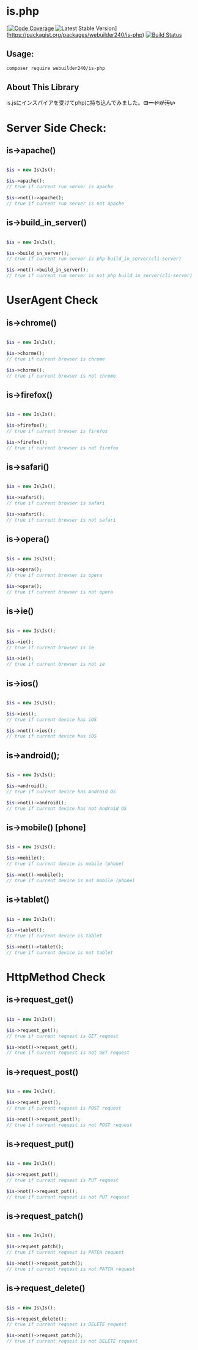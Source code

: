 # is.php

[[![Code Coverage](https://scrutinizer-ci.com/g/webuilder240/is.php/badges/coverage.png?b=master)](https://scrutinizer-ci.com/g/webuilder240/is.php/?branch=master) ![Latest Stable Version](https://poser.pugx.org/webuilder240/is-php/version)](https://packagist.org/packages/webuilder240/is-php) [![Build Status](https://travis-ci.org/webuilder240/is.php.svg?branch=master)](https://travis-ci.org/webuilder240/is.php)

## Usage:

``` bash
composer require webuilder240/is-php
```

## About This Library

is.jsにインスパイアを受けてphpに持ち込んでみました。~~コードが汚い~~

# Server Side Check:

## is->apache()

``` php

$is = new Is\Is();

$is->apache(); 
// true if current run server is apache

$is->not()->apache();
// true if current run server is not apache

```

## is->build_in_server()

``` php

$is = new Is\Is();

$is->build_in_server(); 
// true if current run server is php build_in_server(cli-server)

$is->not()->build_in_server();
// true if current run server is not php build_in_server(cli-server)

```

# UserAgent Check

## is->chrome()

``` php

$is = new Is\Is();

$is->chorme();
// true if current browser is chrome 

$is->chorme();
// true if current browser is not chrome 

```

## is->firefox()

``` php

$is = new Is\Is();

$is->firefox();
// true if current browser is firefox 

$is->firefox();
// true if current browser is not firefox 

```

## is->safari()

``` php

$is = new Is\Is();

$is->safari();
// true if current browser is safari

$is->safari();
// true if current browser is not safari

```

## is->opera()

``` php

$is = new Is\Is();

$is->opera();
// true if current browser is opera

$is->opera();
// true if current browser is not opera

```

## is->ie()

``` php

$is = new Is\Is();

$is->ie();
// true if current browser is ie

$is->ie();
// true if current browser is not ie

```


## is->ios()

``` php

$is = new Is\Is();

$is->ios(); 
// true if current device has iOS

$is->not()->ios(); 
// true if current device has iOS

```

## is->android();

``` php

$is = new Is\Is();

$is->android(); 
// true if current device has Android OS

$is->not()->android(); 
// true if current device has not Android OS
```

## is->mobile() [phone]

``` php

$is = new Is\Is();

$is->mobile(); 
// true if current device is mobile (phone)

$is->not()->mobile(); 
// true if current device is not mobile (phone)

```

## is->tablet()

``` php

$is = new Is\Is();

$is->tablet(); 
// true if current device is tablet

$is->not()->tablet(); 
// true if current device is not tablet

```

# HttpMethod Check

## is->request_get()

``` php

$is = new Is\Is();

$is->request_get(); 
// true if current request is GET request

$is->not()->request_get(); 
// true if current request is not GET request

```

## is->request_post()

``` php

$is = new Is\Is();

$is->request_post(); 
// true if current request is POST request

$is->not()->request_post(); 
// true if current request is not POST request

```

## is->request_put()

``` php

$is = new Is\Is();

$is->request_put(); 
// true if current request is PUT request

$is->not()->request_put(); 
// true if current request is not PUT request

```

## is->request_patch()

``` php

$is = new Is\Is();

$is->request_patch(); 
// true if current request is PATCH request

$is->not()->request_patch(); 
// true if current request is not PATCH request

```

## is->request_delete()

``` php

$is = new Is\Is();

$is->request_delete(); 
// true if current request is DELETE request

$is->not()->request_patch(); 
// true if current request is not DELETE request

```
